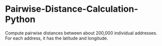 # Pairwise-Distance-Calculation-Python
Compute pairwise distances between about 200,000 individual addresses. For each address, it has the latitude and longitude.
